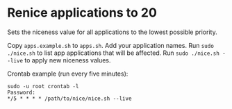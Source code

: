 <!--
    Renice applications to 20
    Copyright (C) 2023 Twilight Sparkle

    This program is free software: you can redistribute it and/or modify
    it under the terms of the GNU Affero General Public License as published
    by the Free Software Foundation, either version 3 of the License, or
    (at your option) any later version.

    This program is distributed in the hope that it will be useful,
    but WITHOUT ANY WARRANTY; without even the implied warranty of
    MERCHANTABILITY or FITNESS FOR A PARTICULAR PURPOSE.  See the
    GNU Affero General Public License for more details.

    You should have received a copy of the GNU Affero General Public License
    along with this program.  If not, see <https://www.gnu.org/licenses/>.
-->

# Renice applications to 20

Sets the niceness value for all applications to the lowest possible priority.

Copy `apps.example.sh` to `apps.sh`. Add your application names. Run `sudo ./nice.sh` to list app applications that
will be affected. Run `sudo ./nice.sh --live` to apply new niceness values.

Crontab example (run every five minutes):

```plaintext
sudo -u root crontab -l
Password:
*/5 * * * * /path/to/nice/nice.sh --live
```
